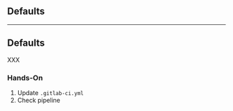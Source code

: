 <!-- .slide: id="gitlab_defaults" class="vertical-center" -->

<i class="fa-duotone fa-send-backward fa-8x fa-duotone-colors-inverted" style="float: right; color: grey;"></i>

## Defaults

---

## Defaults

XXX

### Hands-On

1. Update `.gitlab-ci.yml`
1. Check pipeline
